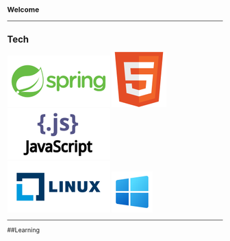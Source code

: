 ### Welcome

___
<h2>Tech </h2>
<div style="flex-direction: row; align-items: center">
<img src="./assets/vector/spring.svg"/>
<img src="./assets/vector/html.svg" />
<img src="./assets/vector/js.svg" />
</div>

<!-- OS -->

<div style="flex-direction: row; align-items: center">
<img src="./assets/vector/linux.svg" />
<img src="./assets/vector/windows.svg" />
</div>



___
##Learning

<!--
**elleom/elleom** is a ✨ _special_ ✨ repository because its `README.md` (this file) appears on your GitHub profile.

Here are some ideas to get you started:

- 🔭 I’m currently working on ...
- 🌱 I’m currently learning ...
- 👯 I’m looking to collaborate on ...
- 🤔 I’m looking for help with ...
- 💬 Ask me about ...
- 📫 How to reach me: ...
- 😄 Pronouns: ...
- ⚡ Fun fact: ...
-->
